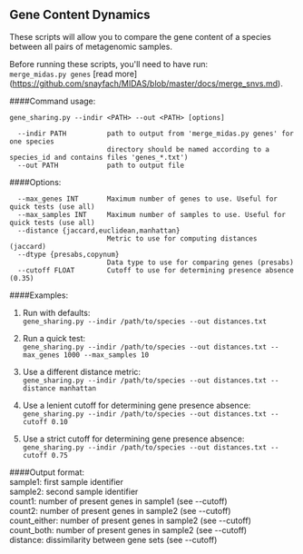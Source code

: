 ## Gene Content Dynamics

These scripts will allow you to compare the gene content of a species between all pairs of metagenomic samples. 

Before running these scripts, you'll need to have run:   
`merge_midas.py genes` [read more] (https://github.com/snayfach/MIDAS/blob/master/docs/merge_snvs.md).


####Command usage:

``` 
gene_sharing.py --indir <PATH> --out <PATH> [options]

  --indir PATH          path to output from 'merge_midas.py genes' for one species
                        directory should be named according to a species_id and contains files 'genes_*.txt')
  --out PATH            path to output file
```

####Options:

```
  --max_genes INT       Maximum number of genes to use. Useful for quick tests (use all)
  --max_samples INT     Maximum number of samples to use. Useful for quick tests (use all)
  --distance {jaccard,euclidean,manhattan}
                        Metric to use for computing distances (jaccard)
  --dtype {presabs,copynum}
                        Data type to use for comparing genes (presabs)
  --cutoff FLOAT        Cutoff to use for determining presence absence (0.35)

```

####Examples:  
1) Run with defaults:  
`gene_sharing.py --indir /path/to/species --out distances.txt`

2) Run a quick test:  
`gene_sharing.py --indir /path/to/species --out distances.txt --max_genes 1000 --max_samples 10`

3) Use a different distance metric:  
`gene_sharing.py --indir /path/to/species --out distances.txt --distance manhattan`

4) Use a lenient cutoff for determining gene presence absence:  
`gene_sharing.py --indir /path/to/species --out distances.txt --cutoff 0.10`

5) Use a strict cutoff for determining gene presence absence:  
`gene_sharing.py --indir /path/to/species --out distances.txt --cutoff 0.75`

####Output format:  
  sample1: first sample identifier  
  sample2: second sample identifier  
  count1: number of present genes in sample1 (see --cutoff)  
  count2: number of present genes in sample2 (see --cutoff)  
  count_either: number of present genes in sample2 (see --cutoff)  
  count_both: number of present genes in sample2 (see --cutoff)  
  distance: dissimilarity between gene sets (see --cutoff)  


